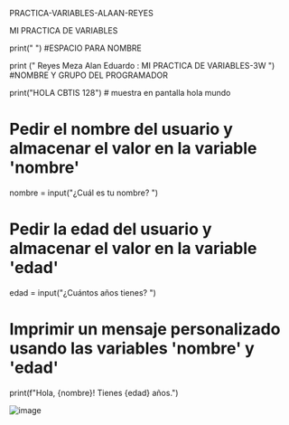 PRACTICA-VARIABLES-ALAAN-REYES

MI PRACTICA DE VARIABLES

print(" ") #ESPACIO PARA NOMBRE

print (" Reyes Meza Alan Eduardo : MI PRACTICA DE VARIABLES-3W ") #NOMBRE Y GRUPO DEL PROGRAMADOR

print("HOLA CBTIS 128") # muestra en pantalla hola mundo

# Pedir el nombre del usuario y almacenar el valor en la variable 'nombre'
nombre = input("¿Cuál es tu nombre? ")

# Pedir la edad del usuario y almacenar el valor en la variable 'edad'
edad = input("¿Cuántos años tienes? ")

# Imprimir un mensaje personalizado usando las variables 'nombre' y 'edad'
print(f"Hola, {nombre}! Tienes {edad} años.")

![image](https://github.com/user-attachments/assets/9a205a2e-04d3-49eb-ad80-83685b47c9f6)
